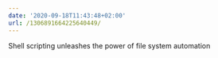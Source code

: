 ```yaml
---
date: '2020-09-18T11:43:48+02:00'
url: /1306891664225640449/
---
```

Shell scripting unleashes the power of file system automation
